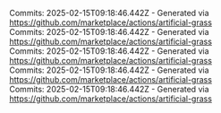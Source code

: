 Commits: 2025-02-15T09:18:46.442Z - Generated via https://github.com/marketplace/actions/artificial-grass
<br>
Commits: 2025-02-15T09:18:46.442Z - Generated via https://github.com/marketplace/actions/artificial-grass
<br>
Commits: 2025-02-15T09:18:46.442Z - Generated via https://github.com/marketplace/actions/artificial-grass
<br>
Commits: 2025-02-15T09:18:46.442Z - Generated via https://github.com/marketplace/actions/artificial-grass
<br>
Commits: 2025-02-15T09:18:46.442Z - Generated via https://github.com/marketplace/actions/artificial-grass
<br>

